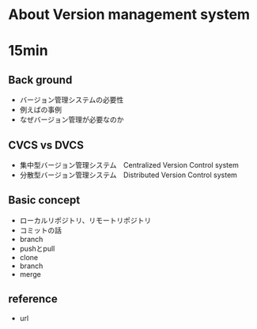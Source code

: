 # About Version management system
# 15min

## Back ground

- バージョン管理システムの必要性
- 例えばの事例
- なぜバージョン管理が必要なのか

## CVCS vs DVCS

- 集中型バージョン管理システム　Centralized Version Control system
- 分散型バージョン管理システム　Distributed Version Control system

## Basic concept

- ローカルリポジトリ、リモートリポジトリ
- コミットの話
- branch
- pushとpull
- clone
- branch
- merge


## reference
- url

